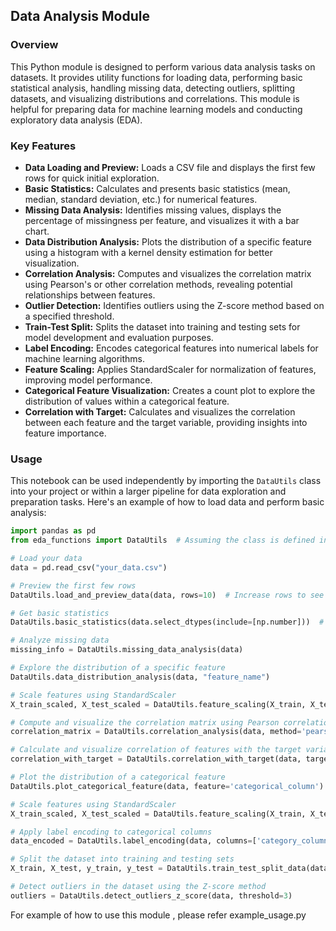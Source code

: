 ## Data Analysis Module

### Overview

This Python module is designed to perform various data analysis tasks on datasets. It provides utility functions for loading data, performing basic statistical analysis, handling missing data, detecting outliers, splitting datasets, and visualizing distributions and correlations. This module is helpful for preparing data for machine learning models and conducting exploratory data analysis (EDA).

### Key Features

- **Data Loading and Preview:** Loads a CSV file and displays the first few rows for quick initial exploration.
- **Basic Statistics:** Calculates and presents basic statistics (mean, median, standard deviation, etc.) for numerical features.
- **Missing Data Analysis:** Identifies missing values, displays the percentage of missingness per feature, and visualizes it with a bar chart.
- **Data Distribution Analysis:** Plots the distribution of a specific feature using a histogram with a kernel density estimation for better visualization.
- **Correlation Analysis:** Computes and visualizes the correlation matrix using Pearson's or other correlation methods, revealing potential relationships between features.
- **Outlier Detection:** Identifies outliers using the Z-score method based on a specified threshold.
- **Train-Test Split:** Splits the dataset into training and testing sets for model development and evaluation purposes.
- **Label Encoding:** Encodes categorical features into numerical labels for machine learning algorithms.
- **Feature Scaling:** Applies StandardScaler for normalization of features, improving model performance.
- **Categorical Feature Visualization:** Creates a count plot to explore the distribution of values within a categorical feature.
- **Correlation with Target:** Calculates and visualizes the correlation between each feature and the target variable, providing insights into feature importance.

### Usage

This notebook can be used independently by importing the `DataUtils` class into your project or within a larger pipeline for data exploration and preparation tasks. Here's an example of how to load data and perform basic analysis:

```python
import pandas as pd
from eda_functions import DataUtils  # Assuming the class is defined in a separate file

# Load your data
data = pd.read_csv("your_data.csv")

# Preview the first few rows
DataUtils.load_and_preview_data(data, rows=10)  # Increase rows to see more data

# Get basic statistics
DataUtils.basic_statistics(data.select_dtypes(include=[np.number]))  # Analyze numerical features

# Analyze missing data
missing_info = DataUtils.missing_data_analysis(data)

# Explore the distribution of a specific feature
DataUtils.data_distribution_analysis(data, "feature_name")

# Scale features using StandardScaler
X_train_scaled, X_test_scaled = DataUtils.feature_scaling(X_train, X_test)

# Compute and visualize the correlation matrix using Pearson correlation
correlation_matrix = DataUtils.correlation_analysis(data, method='pearson')

# Calculate and visualize correlation of features with the target variable
correlation_with_target = DataUtils.correlation_with_target(data, target_column='target')

# Plot the distribution of a categorical feature
DataUtils.plot_categorical_feature(data, feature='categorical_column')

# Scale features using StandardScaler
X_train_scaled, X_test_scaled = DataUtils.feature_scaling(X_train, X_test)

# Apply label encoding to categorical columns
data_encoded = DataUtils.label_encoding(data, columns=['category_column1', 'category_column2'])

# Split the dataset into training and testing sets
X_train, X_test, y_train, y_test = DataUtils.train_test_split_data(data, target_column='target', test_size=0.2)

# Detect outliers in the dataset using the Z-score method
outliers = DataUtils.detect_outliers_z_score(data, threshold=3)
```

For example of how to use this module , please refer example_usage.py
